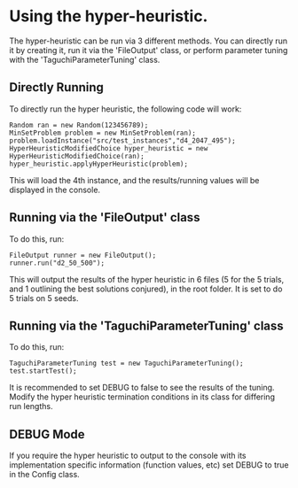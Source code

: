 # Using the hyper-heuristic.
The hyper-heuristic can be run via 3 different methods. You can directly run it by creating it, run it via the 'FileOutput' class, or perform parameter tuning with the 'TaguchiParameterTuning' class.

## Directly Running
To directly run the hyper heuristic, the following code will work:
             
    Random ran = new Random(123456789);
    MinSetProblem problem = new MinSetProblem(ran);
    problem.loadInstance("src/test_instances","d4_2047_495");
    HyperHeuristicModifiedChoice hyper_heuristic = new HyperHeuristicModifiedChoice(ran);
    hyper_heuristic.applyHyperHeuristic(problem);

This will load the 4th instance, and the results/running values will be displayed in the console. 

## Running via the 'FileOutput' class
To do this, run:

    FileOutput runner = new FileOutput();
    runner.run("d2_50_500");

This will output the results of the hyper heuristic in 6 files (5 for the 5 trials, and 1 outlining the best solutions conjured), in the root folder. It is set to do 5 trials on 5 seeds.

## Running via the 'TaguchiParameterTuning' class
To do this, run:

    TaguchiParameterTuning test = new TaguchiParameterTuning();
    test.startTest();

It is recommended to set DEBUG to false to see the results of the tuning. Modify the hyper heuristic termination conditions in its class for differing run lengths.

## DEBUG Mode
If you require the hyper heuristic to output to the console with its implementation specific information (function values, etc) set
DEBUG to true in the Config class.
